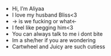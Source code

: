 - Hi, I’m Aliyaa
- I love my husband Bliss<3
- -> is we fucking or what<-
- I feel like pegging him<3
- You can always talk to me i dont bite
- Im a she/her if you are wondering
- Cartwheel and Juicy are such cutiess

<!---
him4life1427/him4life1427 is a ✨ special ✨ repository because its `README.md` (this file) appears on your GitHub profile.
You can click the Preview link to take a look at your changes.
--->
